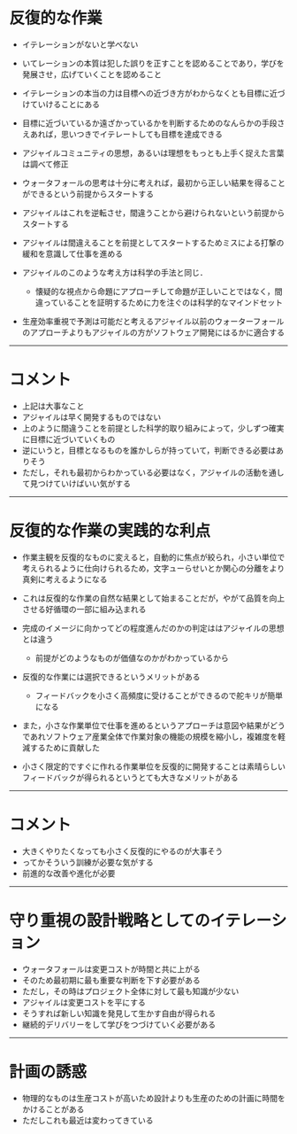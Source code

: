 # 反復的な作業

- イテレーションがないと学べない
- いてレーションの本質は犯した誤りを正すことを認めることであり，学びを発展させ，広げていくことを認めること
- イテレーションの本当の力は目標への近づき方がわからなくとも目標に近づけていけることにある
- 目標に近づいているか遠ざかっているかを判断するためのなんらかの手段さえあれば，思いつきでイテレートしても目標を達成できる
- アジャイルコミュニティの思想，あるいは理想をもっとも上手く捉えた言葉は調べて修正
- ウォータフォールの思考は十分に考えれば，最初から正しい結果を得ることができるという前提からスタートする
- アジャイルはこれを逆転させ，間違うことから避けられないという前提からスタートする
- アジャイルは間違えることを前提としてスタートするためミスによる打撃の緩和を意識して仕事を進める
- アジャイルのこのような考え方は科学の手法と同じ．

  - 懐疑的な視点から命題にアプローチして命題が正しいことではなく，間違っていることを証明するために力を注ぐのは科学的なマインドセット

- 生産効率重視で予測は可能だと考えるアジャイル以前のウォーターフォールのアプローチよりもアジャイルの方がソフトウェア開発にはるかに適合する

---

# コメント

- 上記は大事なこと
- アジャイルは早く開発するものではない
- 上のように間違うことを前提とした科学的取り組みによって，少しずつ確実に目標に近づいていくもの
- 逆にいうと，目標となるものを誰かしらが持っていて，判断できる必要はありそう
- ただし，それも最初からわかっている必要はなく，アジャイルの活動を通して見つけていけばいい気がする

---

# 反復的な作業の実践的な利点

- 作業主観を反復的なものに変えると，自動的に焦点が絞られ，小さい単位で考えられるように仕向けられるため，文字ューらせいとか関心の分離をより真剣に考えるようになる
- これは反復的な作業の自然な結果として始まることだが，やがて品質を向上させる好循環の一部に組み込まれる
- 完成のイメージに向かってどの程度進んだのかの判定ははアジャイルの思想とは違う

  - 前提がどのようなものが価値なのかがわかっているから

- 反復的な作業には選択できるというメリットがある

  - フィードバックを小さく高頻度に受けることができるので舵キリが簡単になる

- また，小さな作業単位で仕事を進めるというアプローチは意図や結果がどうであれソフトウェア産業全体で作業対象の機能の規模を縮小し，複雑度を軽減するために貢献した
- 小さく限定的ですぐに作れる作業単位を反復的に開発することは素晴らしいフィードバックが得られるというとても大きなメリットがある

---

# コメント

- 大きくやりたくなっても小さく反復的にやるのが大事そう
- ってかそういう訓練が必要な気がする
- 前進的な改善や進化が必要

---

# 守り重視の設計戦略としてのイテレーション

- ウォータフォールは変更コストが時間と共に上がる
- そのため最初期に最も重要な判断を下す必要がある
- ただし，その時はプロジェクト全体に対して最も知識が少ない
- アジャイルは変更コストを平にする
- そうすれば新しい知識を発見して生かす自由が得られる
- 継続的デリバリーをして学びをつづけていく必要がある

---

# 計画の誘惑

- 物理的なものは生産コストが高いため設計よりも生産のための計画に時間をかけることがある
- ただしこれも最近は変わってきている
